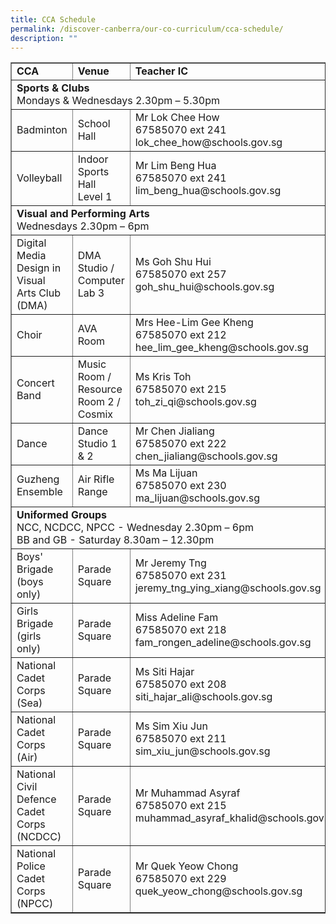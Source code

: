 ```yaml
---
title: CCA Schedule
permalink: /discover-canberra/our-co-curriculum/cca-schedule/
description: ""
---
```

<table border="1" width="95%">
<tbody>
<tr>
<td><strong>CCA</strong></td>
<td><strong>Venue</strong></td>
<td><strong>Teacher IC</strong></td>
</tr>
<tr>
<td colspan="3"><strong>Sports &amp; Clubs</strong><br>Mondays &amp; Wednesdays 2.30pm – 5.30pm</td>
</tr>
<tr>
<td>Badminton</td>
<td>School Hall</td>
<td>Mr Lok Chee How<br>67585070 ext 241<br>lok_chee_how@schools.gov.sg</td>
</tr>

<tr>
<td>Volleyball</td>
<td>Indoor Sports Hall<br>Level 1</td>
<td>Mr Lim Beng Hua<br>67585070 ext 241<br>lim_beng_hua@schools.gov.sg&nbsp;</td>
</tr>

<tr>
<td colspan="3"><strong>Visual and Performing Arts</strong><br>Wednesdays 2.30pm – 6pm</td>
</tr>
<tr>
<td>Digital Media Design in Visual Arts Club (DMA)</td>
<td>DMA Studio / Computer Lab 3</td>
<td>Ms Goh Shu Hui<br>67585070 ext 257<br>goh_shu_hui@schools.gov.sg</td>
</tr>
<tr>
<td>Choir</td>
<td>AVA Room</td>
<td>Mrs Hee-Lim Gee Kheng<br>67585070 ext 212<br>hee_lim_gee_kheng@schools.gov.sg</td>
</tr>
<tr>
<td>Concert Band</td>
<td>Music Room / Resource Room 2 / Cosmix</td>
<td>Ms Kris Toh<br>67585070 ext 215<br>toh_zi_qi@schools.gov.sg</td>
</tr>
<tr>
<td>Dance</td>
<td>Dance Studio 1 &amp; 2</td>
<td>Mr Chen Jialiang<br>67585070 ext 222<br>chen_jialiang@schools.gov.sg</td>
</tr>
<tr>
<td>Guzheng Ensemble</td>
<td>Air Rifle Range</td>
<td>Ms Ma Lijuan<br>67585070 ext 230<br>ma_lijuan@schools.gov.sg</td>
</tr>
<tr>
<td colspan="3"><strong>Uniformed Groups</strong><br>NCC, NCDCC, NPCC - Wednesday 2.30pm – 6pm<br>BB and GB - Saturday 8.30am – 12.30pm</td>
</tr>
<tr>
<td>Boys' Brigade<br>(boys only)</td>
<td>Parade Square</td>
<td>Mr Jeremy Tng<br>67585070 ext 231<br>jeremy_tng_ying_xiang@schools.gov.sg</td>
</tr>
<tr>
<td>Girls Brigade<br>(girls only)</td>
<td>Parade Square</td>
<td>Miss Adeline Fam<br>67585070 ext 218<br>fam_rongen_adeline@schools.gov.sg</td>
</tr>
<tr>
<td>National Cadet Corps (Sea)</td>
<td>Parade Square</td>
<td>Ms Siti Hajar<br>67585070 ext 208<br>siti_hajar_ali@schools.gov.sg</td>
</tr>
	<tr>
<td>National Cadet Corps (Air)</td>
<td>Parade Square</td>
<td>Ms Sim Xiu Jun<br>67585070 ext 211<br>sim_xiu_jun@schools.gov.sg</td>
</tr>
<tr>
<td>National Civil Defence Cadet Corps<br>(NCDCC)</td>
<td>Parade Square</td>
<td>Mr Muhammad Asyraf<br>67585070 ext 215<br>muhammad_asyraf_khalid@schools.gov.sg</td>
</tr>
<tr>
<td>National Police Cadet Corps<br>(NPCC)</td>
<td>Parade Square</td>
<td>Mr Quek Yeow Chong<br>67585070 ext 229<br>quek_yeow_chong@schools.gov.sg</td>
</tr>
</tbody>
</table>